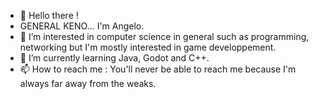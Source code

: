 - 👋 Hello there !
- GENERAL KENO... I'm Angelo.
- 👀 I’m interested in computer science in general such as programming, networking but I'm mostly interested in game developpement.
- 🌱 I’m currently learning Java, Godot and C++.
- 📫 How to reach me : You'll never be able to reach me because I'm always far away from the weaks.

<!---
AngeloH03/AngeloH03 is a ✨ special ✨ repository because its `README.md` (this file) appears on your GitHub profile.
You can click the Preview link to take a look at your changes.
--->
